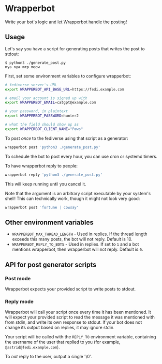 # Wrapperbot

Write your bot's logic and let Wrapperbot handle the posting!

## Usage

Let's say you have a script for generating posts that writes the post to stdout:

```
$ python3 ./generate_post.py
nya nya mrp meow
```

First, set some environment variables to configure wrapperbot:

```sh
# fediverse server's URL
export WRAPPERBOT_API_BASE_URL=https://fedi.example.com

# email your account is signed up with
export WRAPPERBOT_EMAIL=catgpt@example.com

# your password, in plaintext
export WRAPPERBOT_PASSWORD=hunter2

# what the field should show up as
export WRAPPERBOT_CLIENT_NAME="Paws"
```

To post _once_ to the fediverse using that script as a generator:

```sh
wrapperbot post 'python3 ./generate_post.py'
```

To schedule the bot to post every hour, you can use cron or systemd timers.

To have wrapperbot reply to people:

```sh
wrapperbot reply 'python3 ./generate_post.py'
```

This will keep running until you cancel it.

Note that the argument is an arbitrary script executable by your system's shell! This can technically work, though it might not look very good:

```sh
wrapperbot post 'fortune | cowsay'
```

## Other environment variables

- `WRAPPERBOT_MAX_THREAD_LENGTH` - Used in replies. If the thread length exceeds this many posts, the bot will not reply. Default is 10.
- `WRAPPERBOT_REPLY_TO_BOTS` - Used in replies. If set to `1` and a bot mentions wrapperbot, then wrapperbot will not reply. Default is `0`.

## API for post generator scripts

### Post mode

Wrapperbot expects your provided script to write posts to stdout.

### Reply mode

Wrapperbot will call your script once every time it has been mentioned. It will expect your provided script to read the message it was mentioned with from stdin, and write its own response to stdout. If your bot does not change its output based on replies, it may ignore stdin.

Your script will be called with the `REPLY_TO` environment variable, containing the username of the user that replied to you (for example, `@astrid@fedi.example.com`).

To _not_ reply to the user, output a single '\0'.
